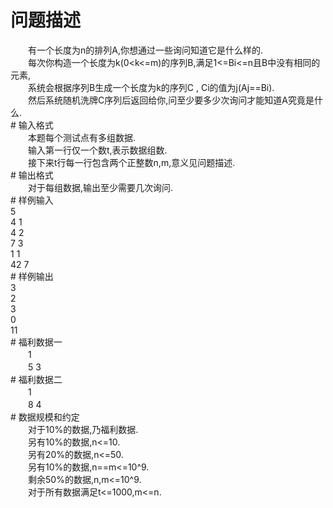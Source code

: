 <div id="pcont1" style="margin-top:20px; display:block;">

# 问题描述

<div class="pdcont">　　有一个长度为n的排列A,你想通过一些询问知道它是什么样的.<br/>
　　每次你构造一个长度为k(0&lt;k&lt;=m)的序列B,满足1&lt;=Bi&lt;=n且B中没有相同的元素,<br/>
　　系统会根据序列B生成一个长度为k的序列C , Ci的值为j(Aj==Bi).<br/>
　　然后系统随机洗牌C序列后返回给你,问至少要多少次询问才能知道A究竟是什么.</div>
# 输入格式

<div class="pdcont">　　本题每个测试点有多组数据.<br/>
　　输入第一行仅一个数t,表示数据组数.<br/>
　　接下来t行每一行包含两个正整数n,m,意义见问题描述.</div>
# 输出格式

<div class="pdcont">　　对于每组数据,输出至少需要几次询问.</div>
# 样例输入

<div class="pddata">5<br/>
4 1<br/>
4 2<br/>
7 3<br/>
1 1<br/>
42 7</div>
# 样例输出

<div class="pddata">3<br/>
2<br/>
3<br/>
0<br/>
11</div>
# 福利数据一

<div class="pdcont">　　1<br/>
　　5 3</div>
# 福利数据二

<div class="pdcont">　　1<br/>
　　8 4</div>
# 数据规模和约定

<div class="pdcont">　　对于10%的数据,乃福利数据.<br/>
　　另有10%的数据,n&lt;=10.<br/>
　　另有20%的数据,n&lt;=50.<br/>
　　另有10%的数据,n==m&lt;=10^9.<br/>
　　剩余50%的数据,n,m&lt;=10^9.<br/>
　　对于所有数据满足t&lt;=1000,m&lt;=n.</div>

</div>